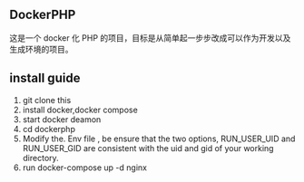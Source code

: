 ## DockerPHP

这是一个 docker 化 PHP 的项目，目标是从简单起一步步改成可以作为开发以及生成环境的项目。

## install guide

1. git clone this
2. install docker,docker compose
3. start docker deamon
4. cd dockerphp 
5. Modify the. Env file , be ensure that the two options, RUN_USER_UID and RUN_USER_GID are consistent with the uid and gid of your working directory.
6. run docker-compose up -d nginx
